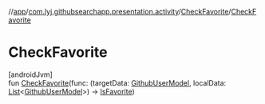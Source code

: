 //[app](../../../index.md)/[com.lyj.githubsearchapp.presentation.activity](../index.md)/[CheckFavorite](index.md)/[CheckFavorite](-check-favorite.md)

# CheckFavorite

[androidJvm]\
fun [CheckFavorite](-check-favorite.md)(func: (targetData: [GithubUserModel](../../com.lyj.githubsearchapp.domain.model/-github-user-model/index.md), localData: [List](https://kotlinlang.org/api/latest/jvm/stdlib/kotlin.collections/-list/index.html)&lt;[GithubUserModel](../../com.lyj.githubsearchapp.domain.model/-github-user-model/index.md)&gt;) -&gt; [IsFavorite](../index.md#-351827863%2FClasslikes%2F-912451524))
